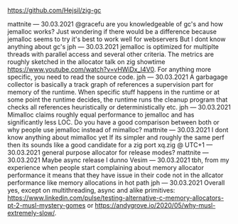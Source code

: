 https://github.com/Hejsil/zig-gc

mattnite
—
30.03.2021
@gracefu are you knowledgeable of gc's and how jemalloc works? Just wondering if there would be a difference because jemalloc seems to try it's best to work well for webservers
But I dont know anything about gc's
jph
—
30.03.2021
jemalloc is optimized for multiplte threads with parallel access and several other criteria. The metrics are roughly sketched in the allocator talk on zig showtime https://www.youtube.com/watch?v=vHWiDx_l4V0. For anything more specific, you need to read the source code.
jph
—
30.03.2021
A garbagage collector is basically a track graph of references a supervision part for memory of the runtime. When specific stuff happens in the runtime or at some point the runtime decides, the runtime runs the cleanup program that checks all references heuristically or deterministically etc.
jph
—
30.03.2021
Mimalloc claims roughly equal performance to jemalloc and has significantly less LOC. Do you have a good comparison between both or why people use jemalloc instead of mimalloc?
mattnite
—
30.03.2021
I dont know anything about mimalloc yet
If its simpler and roughly the same perf then its sounds like a good candidate for a zig port
xq.zig @ UTC+1
—
30.03.2021
general purpose allocator for release modes?
mattnite
—
30.03.2021
Maybe async release
I dunno
Vesim
—
30.03.2021
tbh, from my experience when people start complaining about memory allocator performance it means that they have issue in their code not in the allcator performance
like memory allocations in hot path
jph
—
30.03.2021
Overall yes, except on multithreading, async and alike primitives: https://www.linkedin.com/pulse/testing-alternative-c-memory-allocators-pt-2-musl-mystery-gomes or https://andygrove.io/2020/05/why-musl-extremely-slow/.

